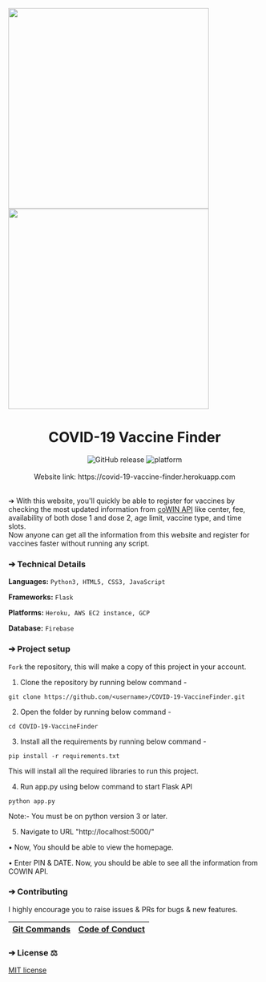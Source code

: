 <img align="center" src="https://github.com/firstdoubletripledev/covid19_vaccine_finder
/static/images/ipad.png" width="400" height="400"></img> <img align="center" src="https://github.com/firstdoubletripledev/covid19_vaccine_finder
/static/images/ipad2.png" width="400" height="400"></img>

<h1 align="center">COVID-19 Vaccine Finder</h1>

<div align="center">
  <img src="https://img.shields.io/github/v/release/firstdoubletripledev/covid19_vaccine_finder
?color=1FC71F" alt="GitHub release" />
  <img src="https://img.shields.io/github/repo-size/firstdoubletripledev/covid19_vaccine_finder
" alt="platform">
  <!-- Open issues & PRs
  <img src="https://img.shields.io/github/issues/firstdoubletripledev/covid19_vaccine_finder
" alt="GitHub issues" />
  <img src="https://img.shields.io/github/issues-pr/firstdoubletripledev/covid19_vaccine_finder
" alt="GitHub pull requests" />
  -->
<!--   <img src="https://img.shields.io/github/issues-search/firstdoubletripledev/covid19_vaccine_finder
?label=merged%20PRs&query=is%3Apr+is%3Aclosed+is%3Amerged&color=purple" alt="Merged Pull Requests" /> -->
</div>
<br>

<div align="center">
Website link: https://covid-19-vaccine-finder.herokuapp.com
</div>
<br/>

➔ With this website, you'll quickly be able to register for vaccines by checking the most updated information from [coWIN API](https://apisetu.gov.in/public/marketplace/api/cowin) like center, fee, availability of both dose 1 and dose 2, age limit, vaccine type, and time slots.<br>
Now anyone can get all the information from this website and register for vaccines faster without running any script. 


### ➔ Technical Details
**Languages:**
```Python3, HTML5, CSS3, JavaScript```

**Frameworks:** 
```Flask```

**Platforms:** 
```Heroku, AWS EC2 instance, GCP```

**Database:**
```Firebase```


### ➔ Project setup
`Fork` the repository, this will make a copy of this project in your account.

1. Clone the repository by running below command -
```
git clone https://github.com/<username>/COVID-19-VaccineFinder.git
```

2. Open the folder by running below command -
```
cd COVID-19-VaccineFinder
```

3.  Install all the requirements by running below command -
```
pip install -r requirements.txt
```
This will install all the required libraries to run this project.

4. Run app.py using below command to start Flask API
```
python app.py
```
Note:- You must be on python version 3 or later.

5. Navigate to URL "http://localhost:5000/"

• Now, You should be able to view the homepage.

• Enter PIN & DATE. Now, you should be able to see all the information from COWIN API.


### ➔ Contributing
I highly encourage you to raise issues & PRs for bugs & new features.

| [Git Commands](docs/git-commands.md) | [Code of Conduct](docs/code_of_conduct.md)
| ------------- | ------------- |


### ➔ License ⚖️
[MIT license](https://github.com/firstdoubletripledev/COVID-19-VaccineFinder/blob/main/LICENSE) 

